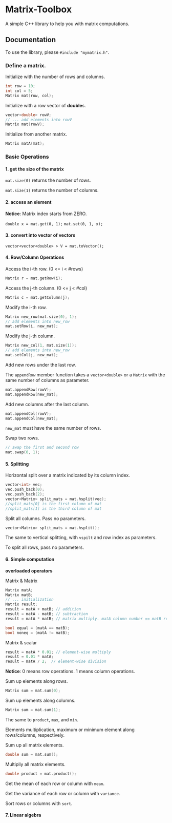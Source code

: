 
# Matrix-Toolbox

A simple C++ library to help you with matrix computations.

## Documentation
To use the library, please `#include "mymatrix.h"`.

### Define a matrix.
Initialize with the number of rows and columns.
```C++
int row = 10;
int col = 5;
Matrix mat(row, col);
```

Initialize with a row vector of **double**s.
```C++
vector<double> rowV; 
// ... add elements into rowV
Matrix mat(rowV);
```
Initialize from another matrix.
```C++
Matrix matA(mat);
```

### Basic Operations
#### 1. get the size of the matrix
`mat.size(0)` returns the number of rows.

`mat.size(1)` returns the number of columns.

#### 2. access an element
**Notice**: Matrix index starts from ZERO.

`double x = mat.get(0, 1);`
`mat.set(0, 1, x);`

#### 3. convert into vector of vectors

`vector<vector<double> > V = mat.toVector();`

#### 4. Row/Column Operations

Access the i-th row. (0 <= i < #rows)
```C++
Matrix r = mat.getRow(i);
```

Access the j-th column. (0 <= j < #col)
```C++
Matrix c = mat.getColumn(j);
```

Modify the i-th row.
```C++
Matrix new_row(mat.size(0), 1);
// add elements into new_row
mat.setRow(i, new_mat);
```

Modify the j-th column.
```C++
Matrix new_col(1, mat.size(1));
// add elements into new_row
mat.setCol(j, new_mat);
```

Add new rows under the last row. 

The `appendRow` member function takes a `vector<double>` or a `Matrix` with the same number of columns as parameter.
```C++
mat.appendRow(rowV); 
mat.appendRow(new_mat);
```

Add new columns after the last column. 
```C++
mat.appendCol(rowV); 
mat.appendCol(new_mat);
```
`new_mat` must have the same number of rows.

Swap two rows.
```C++
// swap the first and second row
mat.swap(0, 1); 
```

#### 5. Splitting
Horizontal split over a matrix indicated by its column index.
```C++
vector<int> vec;
vec.push_back(0);
vec.push_back(2);
vector<Matrix> split_mats = mat.hsplit(vec);
//split_mats[0] is the first column of mat
//split_mats[1] is the third column of mat
```

Split all columns. Pass no parameters.
```C++
vector<Matrix> split_mats = mat.hsplit();
```

The same to vertical splitting, with `vspilt` and row index as parameters.

To split all rows, pass no parameters.

#### 6. Simple computation
**overloaded operators**

Matrix & Matrix
```C++
Matrix matA;
Matrix matB;
// ... initialization
Matrix result;
result = matA + matB; // addition
result = matA - matB; // subtraction
result = matA * matB; // matrix multiply. matA column number == matB row number

bool equal = (matA == matB);
bool noneq = (matA != matB);
```

Matrix & scalar
```C++
result = matA * 0.01; // element-wise multiply
result = 0.01 * matA;
result = matA / 2;	// element-wise division
```


**Notice**: 0 means row operations. 1 means column operations.

Sum up elements along rows.
```C++
Matrix sum = mat.sum(0);
```

Sum  up elements along columns.
```C++
Matrix sum = mat.sum(1);
```

The same to `product`, `max`, and `min`.

Elements multiplication, maximum or minimum element along rows/columns, respectively.

Sum up all matrix elements.
```C++
double sum = mat.sum();
```

Multipliy all matrix elements.
```C++
double product = mat.product();
```

Get the mean of each row or column with `mean`.

Get the variance of each row or column with `variance`.

Sort rows or columns with `sort`.


#### 7. Linear algebra
